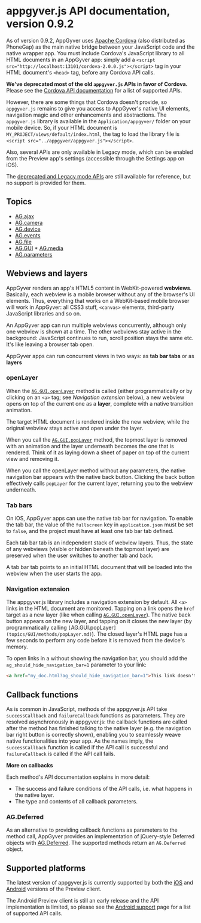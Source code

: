 # appgyver.js API documentation, version 0.9.2

As of version 0.9.2, AppGyver uses [Apache Cordova](http://incubator.apache.org/cordova/) (also distributed as PhoneGap) as the main native bridge between your JavaScript code and the native wrapper app. You must include Cordova's JavaScript library to all HTML documents in an AppGyver app: simply add a `<script src="http://localhost:13101/cordova-2.0.0.js"></script>` tag in your HTML document's `<head>` tag, before any Cordova API calls.

**We've deprecated most of the old `appgyver.js` APIs in favor of Cordova.** Please see the [Cordova API documentation](http://docs.phonegap.com) for a list of supported APIs.

However, there are some things that Cordova doesn't provide, so `appgyver.js` remains to give you access to AppGyver's native UI elements, navigation magic and other enhancements and abstractions. The `appgyver.js` library is available in the `Application/appgyver/` folder on your mobile device. So, if your HTML document is `MY_PROJECT/views/default/index.html`, the tag to load the library file is `<script src="../appgyver/appgyver.js"></script>`.

Also, several APIs are only available in Legacy mode, which can be enabled from the Preview app's settings (accessible through the Settings app on iOS).

The [deprecated and Legacy mode APIs](deprecated/index.md) are still available for reference, but no support is provided for them.

## Topics

* [AG.ajax](topics/ajax/ajax.md)
* [AG.camera](topics/camera/camera.md)
* [AG.device](topics/device/device.md)
* [AG.events](topics/events/events.md)
* [AG.file](topics/file/file.md)
* [AG.GUI](topics/GUI/GUI.md)
* [AG.media](topics/media/media.md)
* [AG.parameters](topics/parameters/parameters.md)

## Webviews and layers

AppGyver renders an app's HTML5 content in WebKit-powered **webviews**. Basically, each webview is a mobile browser without any of the browser's UI elements. Thus, everything that works on a WebKit-based mobile browser will work in AppGyver: all CSS3 stuff, `<canvas>` elements, third-party JavaScript libraries and so on.

An AppGyver app can run multiple webviews concurrently, although only one webview is shown at a time. The other webviews stay active in the background: JavaScript continues to run, scroll position stays the same etc. It's like leaving a browser tab open.

AppGyver apps can run concurrent views in two ways: as **tab bar tabs** or as **layers**

### openLayer

When the [`AG.GUI.openLayer`](topics/GUI/methods/openLayer.md) method is called (either programmatically or by clicking on an `<a>` tag; see *Navigation extension* below), a new webview opens on top of the current one as a **layer**, complete with a native transition animation. 
  
The target HTML document is rendered inside the new webview, while the original webview stays active and open under the layer. 

When you call the [`AG.GUI.popLayer`](topics/GUI/methods/popLayer.md) method, the topmost layer is removed with an animation and the layer underneath becomes the one that is rendered. Think of it as laying down a sheet of paper on top of the current view and removing it.

When you call the openLayer method without any parameters, the native navigation bar appears with the native back button. Clicking the back button effectively calls `popLayer` for the current layer, returning you to the webview underneath.

### Tab bars

On iOS, AppGyver apps can use the native tab bar for navigation. To enable the tab bar, the value of the `fullscreen` key in `application.json` must be set to `false`, and the project must have at least one tab bar tab defined.

Each tab bar tab is an independent stack of webview layers. Thus, the state of any webviews (visible or hidden beneath the topmost layer) are preserved when the user switches to another tab and back.

A tab bar tab points to an initial HTML document that will be loaded into the webview when the user starts the app.

### Navigation extension

The appgyver.js library includes a navigation extension by default. All `<a>` links in the HTML document are monitored. Tapping on a link opens the `href` target as a new layer (like when calling [`AG.GUI.openLayer`](topics/GUI/methods/openLayer.md)). The native back button appears on the new layer, and tapping on it closes the new layer (by programmatically calling `[`AG.GUI.popLayer`](topics/GUI/methods/popLayer.md)`). The closed layer's HTML page has a few seconds to perform any code before it is removed from the device's memory.

To open links in a without showing the navigation bar, you should add the `ag_should_hide_navigation_bar=1` parameter to your link:

```html
<a href="my_doc.html?ag_should_hide_navigation_bar=1">This link doesn't show the navigation bar</a>
```

## Callback functions

As is common in JavaScript, methods of the appgyver.js API take `successCallback` and `failureCallback` functions as parameters. They are resolved asynchronously in appgyver.js: the callback functions are called after the method has finished talking to the native layer (e.g. the navigation bar right button is correctly shown), enabling you to seamlessly weave native functionalities into your app. As the names imply, the `successCallback` function is called if the API call is successful and `failureCallback` is called if the API call fails.

**More on callbacks**

Each method's API documentation explains in more detail:
* The success and failure conditions of the API calls, i.e. what happens in the native layer.
* The type and contents of all callback parameters.

### AG.Deferred

As an alternative to providing callback functions as parameters to the method call, AppGyver provides an implementation of jQuery-style Deferred objects with [AG.Deferred](Deferred/Deferred.md). The supported methods return an `AG.Deferred` object.

## Supported platforms

The latest version of appgyver.js is currently supported by both the [iOS](http://itunes.apple.com/us/app/appgyver-preview/id479747411) and [Android](https://play.google.com/store/apps/details?id=com.appgyver.android) versions of the Preview client.

The Android Preview client is still an early release and the API implementation is limited, so please see the [Android support](support/android.md) page for a list of supported API calls.